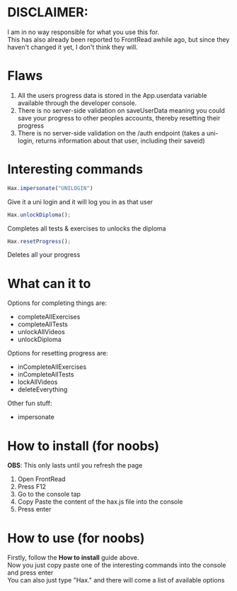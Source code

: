 # DISCLAIMER:
I am in no way responsible for what you use this for. <br />
This has also already been reported to FrontRead awhile ago, but since they haven't changed it yet, I don't think they will.

# Flaws
1. All the users progress data is stored in the App.userdata variable available through the developer console.
2. There is no server-side validation on saveUserData meaning you could save your progress to other peoples accounts, thereby resetting their progress
3. There is no server-side validation on the /auth endpoint (takes a uni-login, returns information about that user, including their saveid)

# Interesting commands
```js
Hax.impersonate("UNILOGIN")
```
Give it a uni login and it will log you in as that user<br />

```js
Hax.unlockDiploma();
```
Completes all tests & exercises to unlocks the diploma

```js
Hax.resetProgress();
```
Deletes all your progress

# What can it to
Options for completing things are:
  * completeAllExercises
  * completeAllTests
  * unlockAllVideos
  * unlockDiploma

Options for resetting progress are:
  * inCompleteAllExercises
  * inCompleteAllTests
  * lockAllVideos
  * deleteEverything

Other fun stuff:
  * impersonate

# How to install (for noobs)
**OBS**: This only lasts until you refresh the page
1. Open FrontRead
2. Press F12
3. Go to the console tap
4. Copy Paste the content of the hax.js file into the console
5. Press enter

# How to use (for noobs)
Firstly, follow the **How to install** guide above. <br />
Now you just copy paste one of the interesting commands into the console and press enter <br />
You can also just type "Hax." and there will come a list of available options <br />
